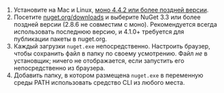 1. Установите на Mac и Linux, [моно 4.4.2 или более поздней версии](http://www.mono-project.com/docs/getting-started/install/).
2. Посетите [nuget.org/downloads](https://nuget.org/downloads) и выберите NuGet 3.3 или более поздней версии (2.8.6 не совместим с моно). Рекомендуется всегда использовать последнюю версию, и 4.1.0+ требуется для публикации пакеты в nuget.org.
3. Каждый загрузки `nuget.exe` непосредственно. Настроить браузер, чтобы сохранить файл в папку по своему усмотрению. Файл *не* в установщик; ничего не отображается, если запустить его непосредственно из браузера.
4. Добавить папку, в котором размещена `nuget.exe` в переменную среды PATH использовать средство CLI из любого места.